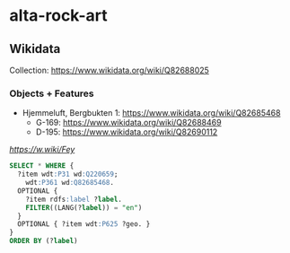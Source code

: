 # alta-rock-art

## Wikidata

Collection: https://www.wikidata.org/wiki/Q82688025

### Objects + Features

* Hjemmeluft, Bergbukten 1: https://www.wikidata.org/wiki/Q82685468
  * G-169: https://www.wikidata.org/wiki/Q82688469
  * D-195: https://www.wikidata.org/wiki/Q82690112

*https://w.wiki/Fey*

```sql
SELECT * WHERE {
  ?item wdt:P31 wd:Q220659;
    wdt:P361 wd:Q82685468.
  OPTIONAL {
    ?item rdfs:label ?label.
    FILTER((LANG(?label)) = "en")
  }
  OPTIONAL { ?item wdt:P625 ?geo. }
}
ORDER BY (?label)
```
